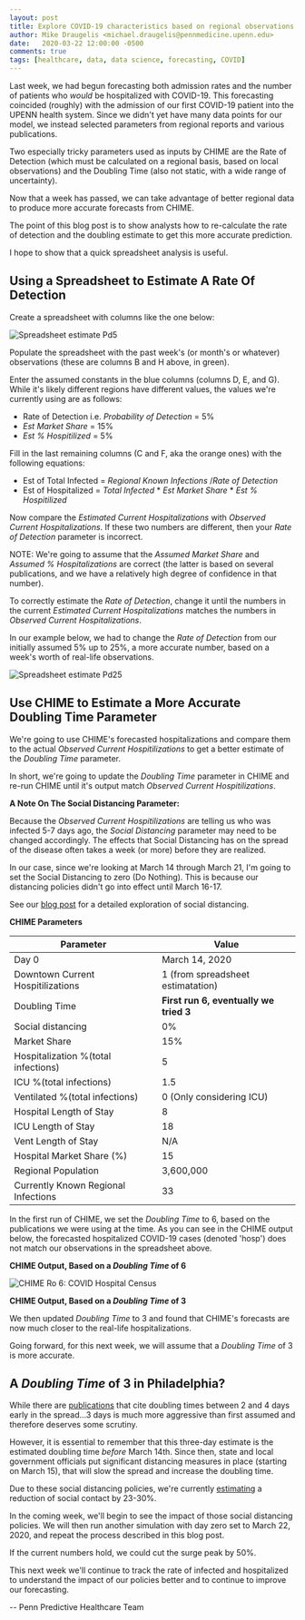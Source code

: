 ```yaml
---
layout: post
title: Explore COVID-19 characteristics based on regional observations
author: Mike Draugelis <michael.draugelis@pennmedicine.upenn.edu>
date:   2020-03-22 12:00:00 -0500
comments: true 
tags: [healthcare, data, data science, forecasting, COVID]
---
```


Last week, we had begun forecasting both admission rates and the number of patients who *would* be hospitalized with COVID-19.  This forecasting coincided (roughly) with the admission of our first COVID-19 patient into the UPENN health system.  Since we didn't yet have many data points for our model, we instead selected parameters from regional reports and various publications.  

Two especially tricky parameters used as inputs by CHIME are the Rate of Detection (which must be calculated on a regional basis, based on local observations) and the Doubling Time (also not static, with a wide range of uncertainty).

Now that a week has passed, we can take advantage of better regional data to produce more accurate forecasts from CHIME.

The point of this blog post is to show analysts how to re-calculate the rate of detection and the doubling estimate to get this more accurate prediction.

I hope to show that a quick spreadsheet analysis is useful.


Using a Spreadsheet to Estimate A Rate Of Detection
--------
Create a spreadsheet with columns like the one below:

![Spreadsheet estimate Pd5](https://i.ibb.co/c14Htjg/spread-sheet-pd5.png)


Populate the spreadsheet with the past week's (or month's or whatever) observations (these are columns B and H above, in green).

Enter the assumed constants in the blue columns (columns D, E, and G).  While it's likely different regions have different values, the values we're currently using are as follows: 
* Rate of Detection i.e. _Probability of Detection_ = 5%
* _Est Market Share_ = 15%
* _Est % Hospitilized_ = 5%

Fill in the last remaining columns (C and F, aka the orange ones) with the following equations: 
* Est of Total Infected = _Regional Known Infections_ /_Rate of Detection_
* Est of Hospitalized = _Total Infected_ * _Est Market Share_ * _Est % Hospitilized_

Now compare the _Estimated Current Hospitalizations_ with _Observed Current Hospitalizations_.  If these two numbers are different, then your _Rate of Detection_ parameter is incorrect.

NOTE:  We're going to assume that the _Assumed Market Share_ and _Assumed % Hospitalizations_ are correct (the latter is based on several publications, and we have a relatively high degree of confidence in that number).

To correctly estimate the _Rate of Detection_, change it until the numbers in the current _Estimated Current Hospitalizations_ matches the numbers in _Observed Current Hospitalizations_.

In our example below, we had to change the _Rate of Detection_ from our initially assumed 5% up to 25%, a more accurate number, based on a week's worth of real-life observations.


![Spreadsheet estimate Pd25](https://i.ibb.co/VwpNhrX/spreadsheet-pd25.png)


Use CHIME to Estimate a More Accurate Doubling Time Parameter
-------

We're going to use CHIME's forecasted hospitalizations and compare them to the actual  _Observed Current Hospitilizations_ to get a better estimate of the _Doubling Time_ parameter.

In short, we're going to update the _Doubling Time_ parameter in CHIME and re-run CHIME until it's output match _Observed Current Hospitilizations_.

**A Note On The Social Distancing Parameter:**

Because the _Observed Current Hospitilizations_ are telling us who was infected 5-7 days ago, the _Social Distancing_ parameter may need to be changed accordingly.  The effects that Social Distancing has on the spread of the disease often takes a week (or more) before they are realized.

In our case, since we're looking at  March 14 through March 21, I'm going to set the Social Distancing to zero (Do Nothing).  This is because our distancing policies didn't go into effect until March 16-17.  

See our [blog post](http://predictivehealthcare.pennmedicine.org/2020/03/18/compare-chime.html) for a detailed exploration of social distancing.

**CHIME Parameters**

| Parameter | Value  |
|--|--|
| Day 0 | March 14, 2020 |
| Downtown Current Hospitilizations | 1 (from spreadsheet estimatation) |
| Doubling Time | **First run 6, eventually we tried 3** |
| Social distancing | 0% |
| Market Share | 15% |
| Hospitalization %(total infections) | 5 |
| ICU %(total infections) | 1.5 |
| Ventilated %(total infections) | 0 (Only considering ICU)|
| Hospital Length of Stay | 8 |
| ICU Length of Stay| 18 |
| Vent Length of Stay | N/A |
| Hospital Market Share (%)| 15 |
| Regional Population | 3,600,000 |
| Currently Known Regional Infections | 33 |


In the first run of CHIME, we set the _Doubling Time_ to 6, based on the publications we were using at the time.  As you can see in the CHIME output below, the forecasted hospitalized COVID-19 cases (denoted 'hosp') does not match our observations in the spreadsheet above.  

**CHIME Output, Based on a _Doubling Time_ of 6**

![CHIME Ro 6: COVID Hospital Census](https://i.ibb.co/hMpyNPZ/chime-314-Ro6-census.png)

**CHIME Output, Based on a _Doubling Time_ of 3**

We then updated _Doubling Time_ to 3 and found that CHIME's forecasts are now much closer to the real-life hospitalizations.  

Going forward, for this next week, we will assume that a _Doubling Time_ of 3 is more accurate. 

A _Doubling Time_ of 3 in Philadelphia?
--------
While there are [publications](https://arxiv.org/pdf/2003.06418.pdf) that cite doubling times between 2 and 4 days early in the spread...3 days is much more aggressive than first assumed and therefore deserves some scrutiny.

However, it is essential to remember that this three-day estimate is the estimated doubling time *before* March 14th.  Since then, state and local government officials put significant distancing measures in place (starting on March 15), that will slow the spread and increase the doubling time.

Due to these social distancing policies, we're currently [estimating](http://predictivehealthcare.pennmedicine.org/2020/03/18/compare-chime.html) a reduction of social contact by 23-30%.  

In the coming week, we'll begin to see the impact of those social distancing policies.  We will then run another simulation with day zero set to March 22, 2020, and repeat the process described in this blog post.

If the current numbers hold, we could cut the surge peak by 50%.

This next week we'll continue to track the rate of infected and hospitalized to understand the impact of our policies better and to continue to improve our forecasting.

-- Penn Predictive Healthcare Team